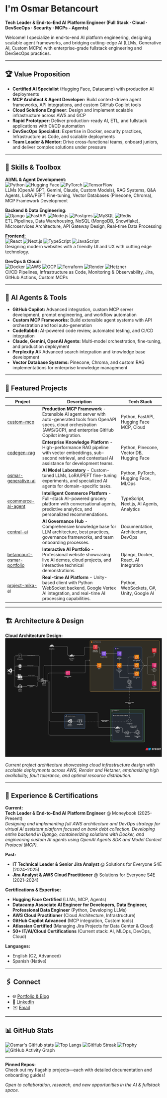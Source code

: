 # I'm Osmar Betancourt

**Tech Leader & End-to-End AI Platform Engineer (Full Stack · Cloud · DevSecOps · Security · MCPs - Agents)**

Welcome! I specialize in end-to-end AI platform engineering, designing scalable agent frameworks, and bridging cutting-edge AI (LLMs, Generative AI, Custom MCPs) with enterprise-grade fullstack engineering and DevSecOps practices.

---

## 🏆 Value Proposition

- **Certified AI Specialist** (Hugging Face, Datacamp) with production AI deployments
- **MCP Architect & Agent Developer:** Build context-driven agent frameworks, API integrations, and custom GitHub Copilot tools
- **Cloud Solutions Engineer:** Design and implement scalable infrastructure across AWS and GCP
- **Rapid Prototyper:** Deliver production-ready AI, ETL, and fullstack applications with CI/CD automation
- **DevSecOps Specialist:** Expertise in Docker, security practices, Infrastructure as Code, and scalable deployments
- **Team Leader & Mentor:** Drive cross-functional teams, onboard juniors, and deliver complex solutions under pressure

---

## 🧠 Skills & Toolbox

**AI/ML & Agent Development:**  
![Python](https://img.shields.io/badge/python-3776AB?logo=python&logoColor=white) ![Hugging Face](https://img.shields.io/badge/huggingface-fcc419?logo=huggingface&logoColor=white) ![PyTorch](https://img.shields.io/badge/pytorch-EE4C2C?logo=pytorch&logoColor=white) ![TensorFlow](https://img.shields.io/badge/tensorflow-FF6F00?logo=tensorflow&logoColor=white)  
LLMs (OpenAI GPT, Gemini, Claude, Custom Models), RAG Systems, Q&A Agents, LoRA/PEFT Fine-tuning, Vector Databases (Pinecone, Chroma), MCP Framework Development

**Backend & Data Engineering:**  
![Django](https://img.shields.io/badge/django-092E20?logo=django&logoColor=white) ![FastAPI](https://img.shields.io/badge/fastapi-009688?logo=fastapi&logoColor=white) ![Node.js](https://img.shields.io/badge/nodejs-339933?logo=nodedotjs&logoColor=white) ![Postgres](https://img.shields.io/badge/postgres-4169E1?logo=postgresql&logoColor=white) ![MySQL](https://img.shields.io/badge/mysql-4479A1?logo=mysql&logoColor=white) ![Redis](https://img.shields.io/badge/redis-DC382D?logo=redis&logoColor=white)  
ETL Pipelines, Data Warehousing, NoSQL (MongoDB, Snowflake), Microservices Architecture, API Gateway Design, Real-time Data Processing

**Frontend:**  
![React](https://img.shields.io/badge/react-61DAFB?logo=react&logoColor=white) ![Next.js](https://img.shields.io/badge/next.js-000000?logo=nextdotjs&logoColor=white) ![TypeScript](https://img.shields.io/badge/typescript-3178C6?logo=typescript&logoColor=white) ![JavaScript](https://img.shields.io/badge/javascript-F7DF1E?logo=javascript&logoColor=white)  
Designing modern websites with a friendly UI and UX with cutting edge technology.

**DevOps & Cloud:**  
![Docker](https://img.shields.io/badge/docker-2496ED?logo=docker&logoColor=white) ![AWS](https://img.shields.io/badge/aws-232F3E?logo=amazonaws&logoColor=white) ![GCP](https://img.shields.io/badge/gcp-4285F4?logo=googlecloud&logoColor=white) ![Terraform](https://img.shields.io/badge/terraform-623CE4?logo=terraform&logoColor=white) ![Render](https://img.shields.io/badge/render-46E3B7?logo=render&logoColor=white) ![Hetzner](https://img.shields.io/badge/hetzner-DC0427?logo=hetzner&logoColor=white)  
CI/CD Pipelines, Infrastructure as Code, Monitoring & Observability, Jira, GitHub Actions, Custom MCPs

---

## 🤖 AI Agents & Tools

- **GitHub Copilot:** Advanced integration, custom MCP server development, prompt engineering, and workflow automation
- **Custom MCP Frameworks:** Build extensible agent systems with API orchestration and tool auto-generation
- **CodeRabbit:** AI-powered code review, automated testing, and CI/CD integration
- **Claude, Gemini, OpenAI Agents:** Multi-model orchestration, fine-tuning, and production deployment
- **Perplexity AI:** Advanced search integration and knowledge base development
- **Vector Database Systems:** Pinecone, Chroma, and custom RAG implementations for enterprise knowledge management

---

## 🚀 Featured Projects

| Project                                             | Description                                                             | Tech Stack         |
|-----------------------------------------------------|-------------------------------------------------------------------------|--------------------|
| [custom-mcp](https://github.com/osmarbetancourt/custom-mcp)             | **Production MCP Framework** - Extensible AI agent server with auto-generated tools from OpenAPI specs, cloud orchestration (AWS/GCP), and enterprise GitHub Copilot integration. | Python, FastAPI, Hugging Face MCP, Cloud |
| [codegen-rag](https://github.com/osmarbetancourt/codegen-rag)           | **Enterprise Knowledge Platform** - High-performance RAG pipeline with vector embeddings, sub-second retrieval, and contextual AI assistance for development teams. | Python, Pinecone, Vector DB, Hugging Face |
| [osmar-generative-ai](https://github.com/osmarbetancourt/osmar-generative-ai) | **AI Model Laboratory** - Custom-tuned LLMs, LoRA/PEFT fine-tuning experiments, and specialized AI agents for domain-specific tasks. | Python, PyTorch, Hugging Face, MLOps |
| [ecommerce-ai-agent](https://github.com/osmarbetancourt/ecommerce-ai-agent)   | **Intelligent Commerce Platform** - Full-stack AI-powered grocery platform with conversational agents, predictive analytics, and personalized recommendations. | TypeScript, Next.js, AI Agents, Analytics |
| [central-ai](https://github.com/osmarbetancourt/central-ai)             | **AI Governance Hub** - Comprehensive knowledge base for LLM architecture, best practices, governance frameworks, and team onboarding processes. | Documentation, Architecture, DevOps |
| [betancourt-osmar-portfolio](https://github.com/osmarbetancourt/betancourt-osmar-portfolio) | **Interactive AI Portfolio** - Professional website showcasing live AI demos, cloud projects, and interactive technical demonstrations. | Django, Docker, React, AI Integration |
| [project-mika-ai](https://github.com/osmarbetancourt/project-mika-ai) | **Real-time AI Platform** - Unity-based client with Python WebSocket backend, Google Vertex AI integration, and real-time AI processing capabilities. | Python, WebSockets, C#, Unity, Google AI |

---

## 🏗️ Architecture & Design

**Cloud Architecture Design:**
![Cloud Architecture](./images_readme/diagram-export-27-8-2025-9_00_31-p.m..png)

*Current project architecture showcasing cloud infrastructure design with scalable deployments across AWS, Render and Hetzner, emphasizing high availability, fault tolerance, and optimal resource distribution.*

---

## 💼 Experience & Certifications

**Current:**  
**Tech Leader & End-to-End AI Platform Engineer** @ Moneybook (2025–Present)  
*Designing and implementing full AWS architecture and DevOps strategy for virtual AI assistant platform focused on bank debt collection. Developing entire backend in Django, containerizing solutions with Docker, and engineering custom AI agents using OpenAI Agents SDK and Model Context Protocol (MCP).*

**Past:**  
- **IT Technical Leader & Senior Jira Analyst** @ Solutions for Everyone S4E (2024–2025)
- **Jira Analyst & AWS Cloud Practitioner** @ Solutions for Everyone S4E (2021–2024)

**Certifications & Expertise:**  
- **Hugging Face Certified** (LLMs, MCP, Agents)
- **Datacamp Associate AI Engineer for Developers, Data Engineer, Professional Data Engineer** (Python, Developing LLMs)
- **AWS Cloud Practitioner** (Cloud Architecture, Infrastructure)
- **GitHub Copilot Advanced** (MCP integration, Custom tools)
- **Atlassian Certified** (Managing Jira Projects for Data Center & Cloud)
- **50+ IT/AI/Cloud Certifications** (Current stack: AI, MLOps, DevOps, Cloud)

**Languages:**  
- English (C2, Advanced)
- Spanish (Native)

---

## 🖇️ Connect

- 🌐 [Portfolio & Blog](https://www.betancourtosmar.com/)
- 💼 [LinkedIn](https://www.linkedin.com/in/osmarbetancourt/)
- ✉️ [Email](mailto:oaba.dev@gmail.com)

---

## 📊 GitHub Stats

![Osmar's GitHub stats](https://github-readme-stats-azure-mu.vercel.app/api?username=osmarbetancourt&show_icons=true&theme=radical&show=reviews,discussions_started,discussions_answered,prs_merged,prs_merged_percentage)
![Top Langs](https://github-readme-stats-azure-mu.vercel.app/api/top-langs/?username=osmarbetancourt&layout=donut-vertical&theme=radical)
![GitHub Streak](https://streak-stats.demolab.com?user=osmarbetancourt&theme=radical)
![Trophy](https://trophygh.kolioaris.xyz/?username=osmarbetancourt&theme=radical)
![GitHub Activity Graph](https://github-readme-activity-graph.vercel.app/graph?username=osmarbetancourt&theme=radical)

---

**Pinned Repos:**  
Check out my flagship projects—each with detailed documentation and onboarding guides!

*Open to collaboration, research, and new opportunities in the AI & fullstack space.*
